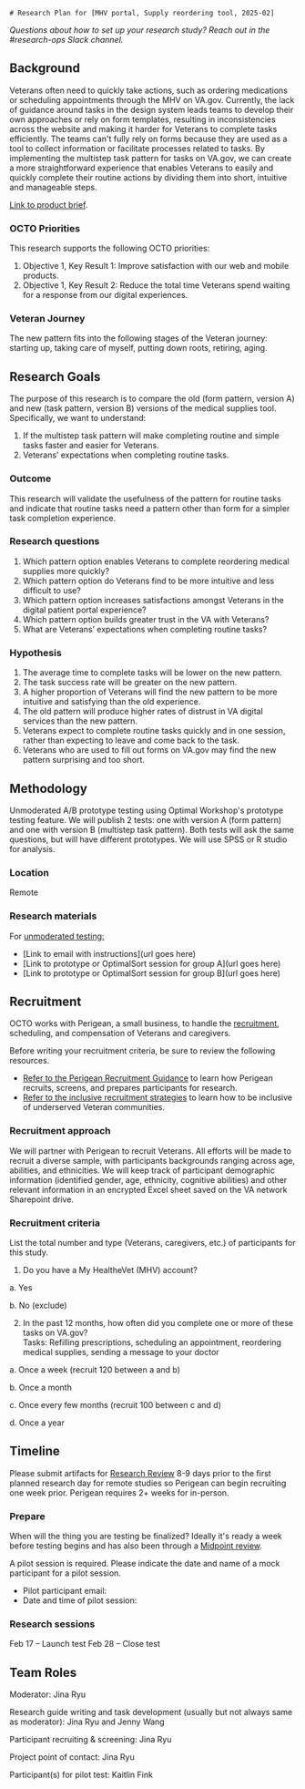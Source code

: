 
	# Research Plan for [MHV portal, Supply reordering tool, 2025-02]
*Questions about how to set up your research study? Reach out in the #research-ops Slack channel.* 

## Background
Veterans often need to quickly take actions, such as ordering medications or scheduling appointments through the MHV on VA.gov. Currently, the lack of guidance around tasks in the design system leads teams to develop their own approaches or rely on form templates, resulting in inconsistencies across the website and making it harder for Veterans to complete tasks efficiently. The teams can't fully rely on forms because they are used as a tool to collect information or facilitate processes related to tasks. By implementing the multistep task pattern for tasks on VA.gov, we can create a more straightforward experience that enables Veterans to easily and quickly complete their routine actions by dividing them into short, intuitive and manageable steps.  

[Link to product brief](https://github.com/department-of-veterans-affairs/va.gov-team/tree/master/products/health-care/supply-reordering-tool#medical-supplies-product-outlineoverview).

### OCTO Priorities 

This research supports the following OCTO priorities: 
1. Objective 1, Key Result 1: Improve satisfaction with our web and mobile products. 
2. Objective 1, Key Result 2: Reduce the total time Veterans spend waiting for a response from our digital experiences. 

### Veteran Journey
The new pattern fits into the following stages of the Veteran journey: starting up, taking care of myself, putting down roots, retiring, aging. 

## Research Goals	
The purpose of this research is to compare the old (form pattern, version A) and new (task pattern, version B) versions of the medical supplies tool. Specifically, we want to understand:  
1. If the multistep task pattern will make completing routine and simple tasks faster and easier for Veterans. 
2. Veterans’ expectations when completing routine tasks. 

### Outcome
This research will validate the usefulness of the pattern for routine tasks and indicate that routine tasks need a pattern other than form for a simpler task completion experience.    

### Research questions
1. Which pattern option enables Veterans to complete reordering medical supplies more quickly?  
2. Which pattern option do Veterans find to be more intuitive and less difficult to use? 
3. Which pattern option increases satisfactions amongst Veterans in the digital patient portal experience? 
4. Which pattern option builds greater trust in the VA with Veterans? 
5. What are Veterans’ expectations when completing routine tasks?  

### Hypothesis
1. The average time to complete tasks will be lower on the new pattern. 
2. The task success rate will be greater on the new pattern. 
3. A higher proportion of Veterans will find the new pattern to be more intuitive and satisfying than the old experience. 
4. The old pattern will produce higher rates of distrust in VA digital services than the new pattern. 
5. Veterans expect to complete routine tasks quickly and in one session, rather than expecting to leave and come back to the task.  
6. Veterans who are used to fill out forms on VA.gov may find the new pattern surprising and too short. 

## Methodology	
Unmoderated A/B prototype testing using Optimal Workshop's prototype testing feature. We will publish 2 tests: one with version A (form pattern) and one with version B (multistep task pattern). Both tests will ask the same questions, but will have different prototypes. We will use SPSS or R studio for analysis. 

### Location
Remote

### Research materials
For [unmoderated testing:](https://depo-platform-documentation.scrollhelp.site/research-design/Planning-Unmoderated-Studies.1904738369.html) 
- [Link to email with instructions](url goes here)
- [Link to prototype or OptimalSort session for group A](url goes here)
- [Link to prototype or OptimalSort session for group B](url goes here)
	
## Recruitment	

OCTO works with Perigean, a small business, to handle the [recruitment](https://veteranusability.us/), scheduling, and compensation of Veterans and caregivers. 

Before writing your recruitment criteria, be sure to review the following resources. 
- [Refer to the Perigean Recruitment Guidance](https://depo-platform-documentation.scrollhelp.site/research-design/recruiting-participants) to learn how Perigean recruits, screens, and prepares participants for research. 
- [Refer to the inclusive recruitment strategies](https://github.com/department-of-veterans-affairs/va.gov-team/blob/master/teams/vsa/accessibility/research/recruitment.md) to learn how to be inclusive of underserved Veteran communities.

### Recruitment approach
We will partner with Perigean to recruit Veterans. All efforts will be made to recruit a diverse sample, with participants backgrounds ranging across age, abilities, and ethnicities. We will keep track of participant demographic information (identified gender, age, ethnicity, cognitive abilities) and other relevant information in an encrypted Excel sheet saved on the VA network Sharepoint drive.  

### Recruitment criteria
List the total number and type (Veterans, caregivers, etc.) of participants for this study. 

1. Do you have a My HealtheVet (MHV) account? 

a. Yes 

b. No (exclude) 

2. In the past 12 months, how often did you complete one or more of these tasks on VA.gov?  
Tasks: Refilling prescriptions, scheduling an appointment, reordering medical supplies, sending a message to your doctor 

a. Once a week (recruit 120 between a and b)  

b. Once a month  

c. Once every few months (recruit 100 between c and d)  

d. Once a year 

## Timeline
Please submit artifacts for [Research Review](https://depo-platform-documentation.scrollhelp.site/collaboration-cycle/Research-review.1781891143.html) 8-9 days prior to the first planned research day for remote studies so Perigean can begin recruiting one week prior. Perigean requires 2+ weeks for in-person. 

### Prepare
When will the thing you are testing be finalized? Ideally it's ready a week before testing begins and has also been through a [Midpoint review](https://depo-platform-documentation.scrollhelp.site/collaboration-cycle/Midpoint-review.1781039167.html).

A pilot session is required. Please indicate the date and name of a mock participant for a pilot session. 
* Pilot participant email:
* Date and time of pilot session: 

### Research sessions
Feb 17 – Launch test 
Feb 28 – Close test 
	
## Team Roles	
Moderator: Jina Ryu

Research guide writing and task development (usually but not always same as moderator): Jina Ryu and Jenny Wang 

Participant recruiting & screening: Jina Ryu

Project point of contact: Jina Ryu

Participant(s) for pilot test: Kaitlin Fink
